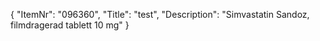 {
  "ItemNr": "096360",
  "Title": "test",
  "Description": "Simvastatin Sandoz, filmdragerad tablett 10 mg"
}